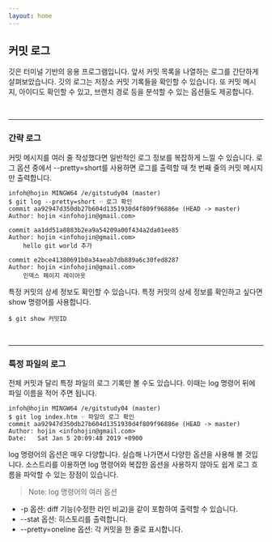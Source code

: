 ```yaml
---
layout: home
---
```

## 커밋 로그
깃은 터미널 기반의 응용 프로그램입니다. 앞서 커밋 목록을 나열하는 로그를 간단하게 살펴보았습니다. 깃의 로그는 저장소 커밋 기록들을 확인할 수 있습니다. 또 커밋 메시지, 아이디도 확인할 수 있고, 브랜치 경로 등을 분석할 수 있는 옵션들도 제공합니다.  

<br>
<hr>

### 간략 로그
커밋 메시지를 여러 줄 작성했다면 일반적인 로그 정보를 복잡하게 느낄 수 있습니다. 로그 옵션 중에서 --pretty=short를 사용하면 로그를 출력할 때 첫 번째 줄의 커밋 메시지만 출력합니다.  

```
infoh@hojin MINGW64 /e/gitstudy04 (master)
$ git log --pretty=short ☜ 로그 확인
commit aa92947d350db27b604d1351930d4f809f96886e (HEAD -> master)
Author: hojin <infohojin@gmail.com>

commit aa1dd51a8883b2ea9a54209a00f434a2da01ee85
Author: hojin <infohojin@gmail.com>
    hello git world 추가

commit e2bce41380691b0a34aeab7db889a6c30fed8287
Author: hojin <infohojin@gmail.com>
    인덱스 페이지 레이아웃

```

특정 커밋의 상세 정보도 확인할 수 있습니다. 특정 커밋의 상세 정보를 확인하고 싶다면 show 명령어를 사용합니다.  

```
$ git show 커밋ID
```

<br>
<hr> 

### 특정 파일의 로그
전체 커밋과 달리 특정 파일의 로그 기록만 볼 수도 있습니다. 이때는 log 명령어 뒤에 파일 이름을 적어 주면 됩니다.  

```
infoh@hojin MINGW64 /e/gitstudy04 (master)
$ git log index.htm ☜ 파일의 로그 확인
commit aa92947d350db27b604d1351930d4f809f96886e (HEAD -> master)
Author: hojin <infohojin@gmail.com>
Date:   Sat Jan 5 20:09:48 2019 +0900
```

log 명령어의 옵션은 매우 다양합니다. 실습해 나가면서 다양한 옵션을 사용해 볼 것입니다. 소스트리를 이용하면 log 명령어와 복잡한 옵션을 사용하지 않아도 쉽게 로그 흐름을 파악할 수 있는 장점이 있습니다.  

>Note: log 명령어의 여러 옵션
* -p 옵션: diff 기능(수정한 라인 비교)을 같이 포함하여 출력할 수 있습니다.
* --stat 옵션: 히스토리를 출력합니다.
* --pretty=oneline 옵션: 각 커밋을 한 줄로 표시합니다.

<br><br>
